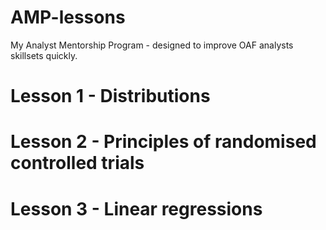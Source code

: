 # AMP-lessons
My Analyst Mentorship Program - designed to improve OAF analysts skillsets quickly. 

# Lesson 1 - Distributions

# Lesson 2 - Principles of randomised controlled trials

# Lesson 3 - Linear regressions
